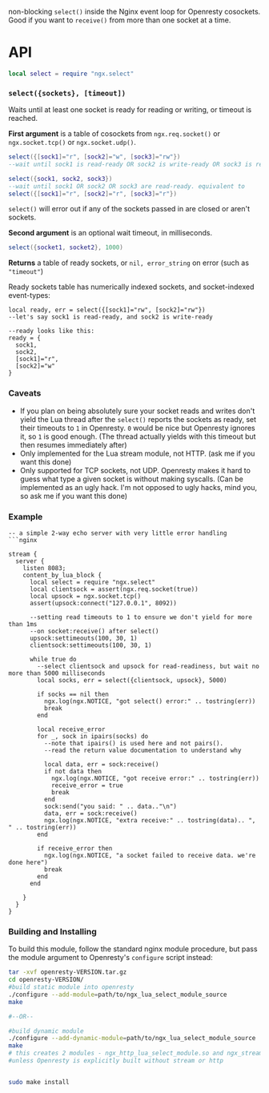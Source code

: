 non-blocking `select()` inside the Nginx event loop for Openresty cosockets. Good if you want to `receive()` from more than one socket at a time.

# API

```lua
local select = require "ngx.select"
```

### `select({sockets}, [timeout])`

Waits until at least one socket is ready for reading or writing, or timeout is reached.

**First argument** is a table of cosockets from `ngx.req.socket()` or `ngx.socket.tcp()` or `ngx.socket.udp()`.

```lua
select({[sock1]="r", [sock2]="w", [sock3]="rw"})
--wait until sock1 is read-ready OR sock2 is write-ready OR sock3 is read-or-write-ready
```

```lua
select({sock1, sock2, sock3})
--wait until sock1 OR sock2 OR sock3 are read-ready. equivalent to
select({[sock1]="r", [sock2]="r", [sock3]="r"})
```
`select()` will error out if any of the sockets passed in are closed or aren't sockets.


**Second argument** is an optional wait timeout, in milliseconds.

```lua
select({socket1, socket2}, 1000)
```

**Returns** a table of ready sockets, or `nil, error_string` on error (such as `"timeout"`)

Ready sockets table has numerically indexed sockets, and socket-indexed event-types:

```
local ready, err = select({[sock1]="rw", [sock2]="rw"})
--let's say sock1 is read-ready, and sock2 is write-ready

--ready looks like this:
ready = {
  sock1,
  sock2,
  [sock1]="r",
  [sock2]="w"
}
```

### Caveats
 - If you plan on being absolutely sure your socket reads and writes don't yield the Lua thread after the `select()` reports the sockets as ready, set their timeouts to `1` in Openresty. `0` would be nice but Openresty ignores it, so `1` is good enough. (The thread actually yields with this timeout but then resumes immediately after)
 - Only implemented for the Lua stream module, not HTTP. (ask me if you want this done)
 - Only supported for TCP sockets, not UDP. Openresty makes it hard to guess what type a given socket is without making syscalls. (Can be implemented as an ugly hack. I'm not opposed to ugly hacks, mind you, so ask me if you want this done)
 
### Example
```
-- a simple 2-way echo server with very little error handling
```nginx

stream {
  server {
    listen 8083;
    content_by_lua_block {
      local select = require "ngx.select"
      local clientsock = assert(ngx.req.socket(true))
      local upsock = ngx.socket.tcp()
      assert(upsock:connect("127.0.0.1", 8092))
      
      --setting read timeouts to 1 to ensure we don't yield for more than 1ms
      --on socket:receive() after select()
      upsock:settimeouts(100, 30, 1)
      clientsock:settimeouts(100, 30, 1)

      while true do
        --select clientsock and upsock for read-readiness, but wait no more than 5000 milliseconds
        local socks, err = select({clientsock, upsock}, 5000)
        
        if socks == nil then
          ngx.log(ngx.NOTICE, "got select() error:" .. tostring(err))
          break
        end
        
        local receive_error
        for _, sock in ipairs(socks) do
          --note that ipairs() is used here and not pairs().
          --read the return value documentation to understand why
          
          local data, err = sock:receive()
          if not data then
            ngx.log(ngx.NOTICE, "got receive error:" .. tostring(err))
            receive_error = true
            break
          end
          sock:send("you said: " .. data.."\n")
          data, err = sock:receive()
          ngx.log(ngx.NOTICE, "extra receive:" .. tostring(data).. ", " .. tostring(err))
        end
        
        if receive_error then
          ngx.log(ngx.NOTICE, "a socket failed to receive data. we're done here")
          break
        end
      end
    
    }
  }
}

```

### Building and Installing

To build this module, follow the standard nginx module procedure, but pass the module argument to Openresty's `configure` script instead:


```bash
tar -xvf openresty-VERSION.tar.gz
cd openresty-VERSION/
#build static module into openresty
./configure --add-module=path/to/ngx_lua_select_module_source
make

#--OR--

#build dynamic module
./configure --add-dynamic-module=path/to/ngx_lua_select_module_source
make
# this creates 2 modules - ngx_http_lua_select_module.so and ngx_stream_lua_select_module.so,
#unless Openresty is explicitly built without stream or http


sudo make install
```
